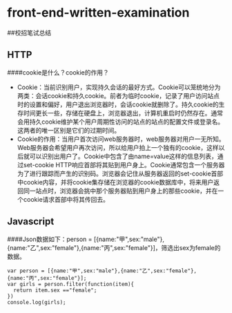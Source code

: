 # front-end-written-examination
##校招笔试总结
## <a name='HTTP'>HTTP</a>
####cookie是什么？cookie的作用？
* Cookie：当前识别用户，实现持久会话的最好方式。Cookie可以笼统地分为两类：会话cookie和持久cookie。前者为临时cookie，记录了用户访问站点时的设置和偏好，用户退出浏览器时，会话cookie就删除了。持久cookie的生存时间更长一些，存储在硬盘上，浏览器退出，计算机重启时仍然存在。通常会用持久cookie维护某个用户周期性访问的站点的站点的配置文件或登录名。这两者的唯一区别是它们的过期时间。
* Cookie的作用：当用户首次访问web服务器时，web服务器对用户一无所知。Web服务器会希望用户再次访问，所以给用户拍上一个独有的cookie，这样以后就可以识别出用户了。Cookie中包含了由name=value这样的信息列表，通过set-cookie HTTP响应首部将其贴到用户身上。Cookie通常包含一个服务器为了进行跟踪而产生的识别码。浏览器会记住从服务器返回的set-cookie首部中cookie内容，并将cookie集存储在浏览器的cookie数据库中，将来用户返回同一站点时，浏览器会挑中那个服务器贴到用户身上的那些cookie，并在一个cookie请求首部中将其传回去。

## <a name='Javascript'>Javascript</a>
####Json数据如下：person = [{name:"甲",sex:"male"},{name:"乙",sex:"female"},{name:"丙",sex:"female"}]，筛选出sex为female的数据。
```
var person = [{name:"甲",sex:"male"},{name:"乙",sex:"female"},{name:"丙",sex:"female"}];
var girls = person.filter(function(item){
  return item.sex =="female";
})
console.log(girls);
```
